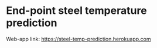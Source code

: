 # End-point steel temperature prediction

Web-app link: https://steel-temp-prediction.herokuapp.com
